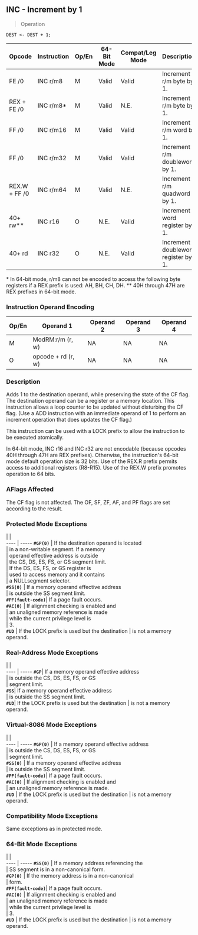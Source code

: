 ## INC - Increment by 1

> Operation

``` slim
DEST <- DEST + 1;

```

 Opcode       | Instruction| Op/En| 64-Bit Mode| Compat/Leg Mode| Description                        
 ---  | --- | --- | --- | --- | ---
 FE /0        | INC r/m8   | M    | Valid      | Valid          | Increment r/m byte by 1.           
 REX + FE /0  | INC r/m8*  | M    | Valid      | N.E.           | Increment r/m byte by 1.           
 FF /0        | INC r/m16  | M    | Valid      | Valid          | Increment r/m word by 1.           
 FF /0        | INC r/m32  | M    | Valid      | Valid          | Increment r/m doubleword by 1.     
 REX.W + FF /0| INC r/m64  | M    | Valid      | N.E.           | Increment r/m quadword by 1.       
 40+ rw**     | INC r16    | O    | N.E.       | Valid          | Increment word register by 1.      
 40+ rd       | INC r32    | O    | N.E.       | Valid          | Increment doubleword register by 1.
<aside class="notification">
* In 64-bit mode, r/m8 can not be encoded to access the following byte
registers if a REX prefix is used: AH, BH, CH, DH. ** 40H through 47H are REX
prefixes in 64-bit mode.
</aside>


### Instruction Operand Encoding
 Op/En| Operand 1         | Operand 2| Operand 3| Operand 4
 ---  | --- | --- | --- | ---
 M    | ModRM:r/m (r, w)  | NA       | NA       | NA       
 O    | opcode + rd (r, w)| NA       | NA       | NA       

### Description
Adds 1 to the destination operand, while preserving the state of the CF flag.
The destination operand can be a register or a memory location. This instruction
allows a loop counter to be updated without disturbing the CF flag. (Use a ADD
instruction with an immediate operand of 1 to perform an increment operation
that does updates the CF flag.)

This instruction can be used with a LOCK prefix to allow the instruction to
be executed atomically.

In 64-bit mode, INC r16 and INC r32 are not encodable (because opcodes 40H through
47H are REX prefixes). Otherwise, the instruction's 64-bit mode default operation
size is 32 bits. Use of the REX.R prefix permits access to additional registers
(R8-R15). Use of the REX.W prefix promotes operation to 64 bits.



### AFlags Affected
The CF flag is not affected. The OF, SF, ZF, AF, and PF flags are set according
to the result.


### Protected Mode Exceptions
   | |  
---- | -----
 **``#GP(0)``**         | If the destination operand is located         
                | in a non-writable segment. If a memory        
                | operand effective address is outside          
                | the CS, DS, ES, FS, or GS segment limit.      
                | If the DS, ES, FS, or GS register is          
                | used to access memory and it contains         
                | a NULLsegment selector.                       
 **``#SS(0)``**         | If a memory operand effective address         
                | is outside the SS segment limit.              
 **``#PF(fault-code)``**| If a page fault occurs.                       
 **``#AC(0)``**         | If alignment checking is enabled and          
                | an unaligned memory reference is made         
                | while the current privilege level is          
                | 3.                                            
 **``#UD``**            | If the LOCK prefix is used but the destination
                | is not a memory operand.                      

### Real-Address Mode Exceptions
   | |  
---- | -----
 **``#GP``**| If a memory operand effective address         
    | is outside the CS, DS, ES, FS, or GS          
    | segment limit.                                
 **``#SS``**| If a memory operand effective address         
    | is outside the SS segment limit.              
 **``#UD``**| If the LOCK prefix is used but the destination
    | is not a memory operand.                      

### Virtual-8086 Mode Exceptions
   | |  
---- | -----
 **``#GP(0)``**         | If a memory operand effective address         
                | is outside the CS, DS, ES, FS, or GS          
                | segment limit.                                
 **``#SS(0)``**         | If a memory operand effective address         
                | is outside the SS segment limit.              
 **``#PF(fault-code)``**| If a page fault occurs.                       
 **``#AC(0)``**         | If alignment checking is enabled and          
                | an unaligned memory reference is made.        
 **``#UD``**            | If the LOCK prefix is used but the destination
                | is not a memory operand.                      

### Compatibility Mode Exceptions
Same exceptions as in protected mode.


### 64-Bit Mode Exceptions
   | |  
---- | -----
 **``#SS(0)``**         | If a memory address referencing the           
                | SS segment is in a non-canonical form.        
 **``#GP(0)``**         | If the memory address is in a non-canonical   
                | form.                                         
 **``#PF(fault-code)``**| If a page fault occurs.                       
 **``#AC(0)``**         | If alignment checking is enabled and          
                | an unaligned memory reference is made         
                | while the current privilege level is          
                | 3.                                            
 **``#UD``**            | If the LOCK prefix is used but the destination
                | is not a memory operand.                      
